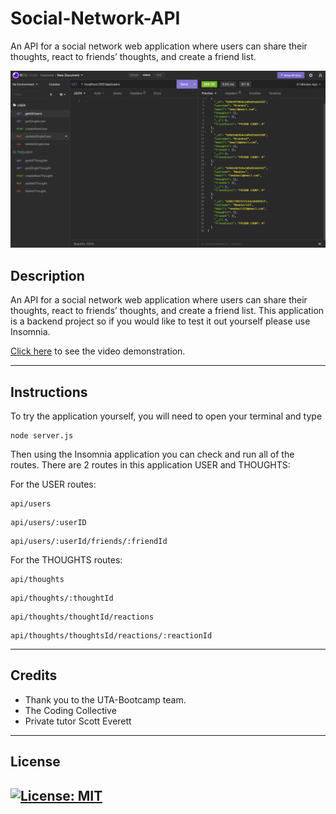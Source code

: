 # Social-Network-API
An API for a social network web application where users can share their thoughts, react to friends’ thoughts, and create a friend list.

![Pic1](Assets/Pic!.png)

## Description
An API for a social network web application where users can share their thoughts, react to friends’ thoughts, and create a friend list. This application is a backend project so if you would like to test it out yourself please use Insomnia. 

[Click here](https://drive.google.com/file/d/1p4vcxEHz3FVT16nb7ufPscFFgu3OnHJJ/view) to see the video demonstration.

---
## Instructions
To try the application yourself, you will need to open your terminal and type  
``` 
node server.js 
```

Then using the Insomnia application you can check and run all of the routes.
There are 2 routes in this application USER and THOUGHTS:

For the USER routes: 
``` 
api/users 
```

``` 
api/users/:userID 
```

``` 
api/users/:userId/friends/:friendId 
```

For the THOUGHTS routes:

``` 
api/thoughts 
```

``` 
api/thoughts/:thoughtId 
```

``` 
api/thoughts/thoughtId/reactions 
```

``` 
api/thoughts/thoughtsId/reactions/:reactionId 
```
---
## Credits
- Thank you to the UTA-Bootcamp team.
- The Coding Collective
- Private tutor Scott Everett
---
## License

[![License: MIT](https://img.shields.io/badge/License-MIT-yellow.svg)](https://opensource.org/licenses/MIT)
---
